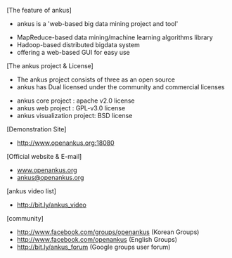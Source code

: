 [The feature of ankus] 
 * ankus is a 'web-based big data mining project and tool' 
  - MapReduce-based data mining/machine learning algorithms library
  - Hadoop-based distributed bigdata system
  - offering a web-based GUI for easy use

[The ankus project & License]
 * The ankus project consists of three as an open source 
 * ankus has Dual licensed under the community and commercial licenses 
  - ankus core project : apache v2.0 license
  - ankus web project : GPL-v3.0 license
  - ankus visualization project: BSD license 

[Demonstration Site]
  - http://www.openankus.org:18080

[Official website & E-mail]
  - www.openankus.org
  - ankus@openankus.org

[ankus video list]
  - http://bit.ly/ankus_video

[community]
  - http://www.facebook.com/groups/openankus (Korean Groups)
  - http://www.facebook.com/openankus (English Groups)
  - http://bit.ly/ankus_forum (Google groups user forum)
